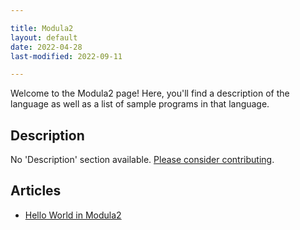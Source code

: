 ```yaml
---

title: Modula2
layout: default
date: 2022-04-28
last-modified: 2022-09-11

---
```


Welcome to the Modula2 page! Here, you'll find a description of the language as well as a list of sample programs in that language.

## Description

No 'Description' section available. [Please consider contributing](https://github.com/TheRenegadeCoder/sample-programs-website).

## Articles

- [Hello World in Modula2](https://sampleprograms.io/projects/hello-world/modula2)